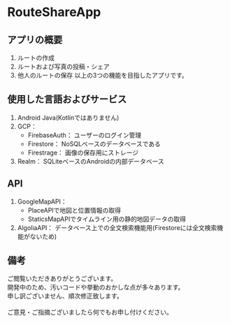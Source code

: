 # RouteShareApp

## アプリの概要
1. ルートの作成
2. ルートおよび写真の投稿・シェア
3. 他人のルートの保存
以上の3つの機能を目指したアプリです。

## 使用した言語およびサービス
1. Android Java(Kotlinではありません)
2. GCP：
    - FirebaseAuth： ユーザーのログイン管理
    - Firestore： NoSQLベースのデータベースである
    - Firestrage： 画像の保存用にストレージ
3. Realm： SQLiteベースのAndroidの内部データベース

## API
1. GoogleMapAPI：
    - PlaceAPIで地図と位置情報の取得
    - StaticsMapAPIでタイムライン用の静的地図データの取得
2. AlgoliaAPI： データベース上での全文検索機能用(Firestoreには全文検索機能がないため)

## 備考
ご閲覧いただきありがとうございます。<br>
開発中のため、汚いコードや挙動のおかしな点が多々あります。<br>
申し訳ございません、順次修正致します。<br>
<br>
ご意見・ご指摘ございましたら何でもお申し付けください。
